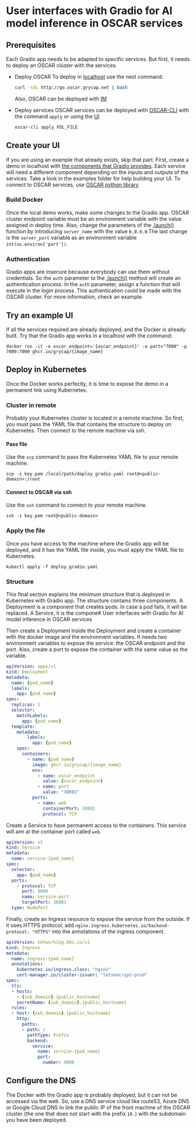 # User interfaces with Gradio for AI model inference in OSCAR services

## Prerequisites

Each Gradio app needs to be adapted to specific services.
But first, it needs to deploy an OSCAR clúster with the services.

* Deploy OSCAR
    To deploy in [localhost](https://docs.oscar.grycap.net/local-testing/) use the next command:

    ``` sh
    curl -sSL http://go.oscar.grycap.net | bash
    ```

    Also, OSCAR can be deployed with [IM](https://docs.oscar.grycap.net/deploy-im-dashboard/)

* Deploy services
    OSCAR services can be deployed with [OSCAR-CLI](https://docs.oscar.grycap.net/oscar-cli/) with the command `apply` or using the [UI](https://docs.oscar.grycap.net/usage/#deploying-services)

    ``` sh
    oscar-cli apply FDL_FILE
    ```

## Create your UI

If you are using an example that already exists, skip that part. First, create a demo in localhost with [the components that Gradio provides](https://gradio.app/docs). Each service will need a different component depending on the inputs and outputs of the services. Take a look in the examples folder for help building your UI. To connect to OSCAR services, use [OSCAR python library](https://pypi.org/project/oscar-python/)

### Build Docker

Once the local demo works, make some changes to the Gradio app. OSCAR cluster endpoint variable must be an environment variable with the value assigned in deploy time. Also, change the parameters of the [.launch()](https://gradio.app/docs/#launch) function by introducing `server_name` with the value `0.0.0.0`.The last change is the `server_port` variable as an environment variable `int(os.environ['port'])`.

### Authentication

Gradio apps are insecure because everybody can use them without credentials.
So the `auth` parameter to the [.launch()](https://gradio.app/docs/#launch) method will create an authentication process.
In the `auth` parameter, assign a function that will execute in the login process.
This authentication could be made with the OSCAR cluster. For more information, check an example.

## Try an example UI

If all the services required are already deployed, and the Docker is already built. Try that the Gradio app works in a localhost with the command:

```docker run -it -e oscar_endpoint='{oscar_endpoint}' -e port="7000" -p 7000:7000 ghcr.io/grycap/{image_name}```

## Deploy in Kubernetes

Once the Docker works perfectly, it is time to expose the demo in a permanent link using Kubernetes.

### Cluster in remote

Probably your Kubernetes cluster is located in a remote machine. So first, you must pass the YAML file that contains the structure to deploy on Kubernetes. Then connect to the remote machine via ssh.

#### Pass file

Use the `scp` command to pass the Kubernetes YAML file to your remote machine.

```
scp -i key.pem /local/path/deploy_gradio.yaml root@<public-domain>:/root
```

#### Connect to OSCAR via ssh

Use the `ssh` command to connect to your remote machine.

```
ssh -i key.pem root@<public-domain>
```

### Apply the file

Once you have access to the machine where the Gradio app will be deployed, and it has the YAML file inside, you must apply the YAML file to Kubernetes.

``` kubectl apply -f deploy_gradio.yaml ```

### Structure

This final section explains the minimum structure that is deployed in Kubernetes with Gradio app. The structure contains three components. A Deployment is a component that creates pods. In case a pod fails, it will be replaced. A Service, it is the compone# User interfaces with Gradio for AI model inference in OSCAR services

Then create a Deployment inside the Deployment and create a container with the docker image and the environment variables. It needs two environment variables to expose the service: the OSCAR endpoint and the port. Also, create a port to expose the container with the same value as the variable.

``` yaml
apiVersion: apps/v1
kind: Deployment
metadata:
  name: {pod_name}
  labels:
    app: {pod_name}
spec:
  replicas: 1
  selector:
    matchLabels:
      app: {pod_name}
  template:
    metadata:
        labels:
          app: {pod_name}
    spec:
      containers:
        - name: {pod_name}
          image: ghcr.io/grycap/{image_name}
          env:
            - name: oscar_endpoint
              value: {oscar_endpoint}
            - name: port
              value: "30001"
          ports:
            - name: web
              containerPort: 30001
              protocol: TCP
```

Create a Service to have permanent access to the containers. This service will aim at the container port called `web`.

``` yaml
apiVersion: v1
kind: Service
metadata:
  name: service-{pod_name}  
spec:
  selector:
    app: {pod_name}
  ports:
    - protocol: TCP
      port: 9000
      name: service-port
      targetPort: 30001
  type: NodePort
```

Finally, create an Ingress resource to expose the service from the outside.
If it uses HTTPS protocol, add `nginx.ingress.kubernetes.io/backend-protocol: "HTTPS"` into the annotations of the ingress component.

``` yaml
apiVersion: networking.k8s.io/v1
kind: Ingress
metadata:
  name: ingress-{pod_name}
  annotations:
    kubernetes.io/ingress.class: "nginx"
    cert-manager.io/cluster-issuer: "letsencrypt-prod"
spec:
  tls:
  - hosts:
    - {sub_domain}.{public_hostname}
    secretName: {sub_domain}.{public_hostname}
  rules:
  - host: {sub_domain}.{public_hostname}
    http:
      paths:
      - path: /
        pathType: Prefix
        backend:
          service:
            name: service-{pod_name}
            port:
              number: 9000
```

## Configure the DNS

The Docker with the Gradio app is probably deployed, but it can not be accessed via the web.
So, use a DNS service cloud like route53, Azure DNS or Google Cloud DNS to link the public IP
of the front machine of the OSCAR cluster (the one that does not start with the prefix `10.`) with the subdomain you have been deployed.